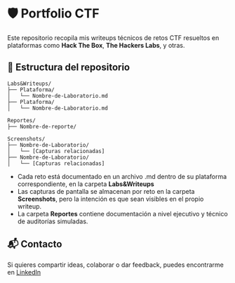 # 🛡️ Portfolio CTF

Este repositorio recopila mis writeups técnicos de retos CTF resueltos en plataformas como **Hack The Box**, **The Hackers Labs**, y otras.

## 📁 Estructura del repositorio

```
Labs&Writeups/
├── Plataforma/
│   └── Nombre-de-Laboratorio.md
├── Plataforma/
│   └── Nombre-de-Laboratorio.md

Reportes/
├── Nombre-de-reporte/

Screenshots/
├── Nombre-de-Laboratorio/
│   └── [Capturas relacionadas]
├── Nombre-de-Laboratorio/
│   └── [Capturas relacionadas]
```

- Cada reto está documentado en un archivo .md dentro de su plataforma correspondiente, en la carpeta **Labs&Writeups**
- Las capturas de pantalla se almacenan por reto en la carpeta **Screenshots**, pero la intención es que sean visibles en el propio writeup.
- La carpeta **Reportes** contiene documentación a nivel ejecutivo y técnico de auditorías simuladas.

## 📬 Contacto

Si quieres compartir ideas, colaborar o dar feedback, puedes encontrarme en [LinkedIn](https://www.linkedin.com/in/ajjs)

